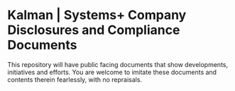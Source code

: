 # Kalman | Systems+ Company Disclosures and Compliance Documents

This repository will have public facing documents that show developments, initiatives and efforts. You are welcome to imitate these documents and contents therein fearlessly, with no repraisals.
